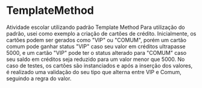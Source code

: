 # TemplateMethod
Atividade escolar utilizando padrão Template Method
Para utilização do padrão, usei como exemplo a criação de cartões de crédito. Inicialmente, os cartões podem ser gerados como "VIP" ou "COMUM", porém um cartão comum pode ganhar status "VIP" caso seu valor em créditos ultrapasse 5000, e um cartão "VIP"
pode ter o status alterado para "COMUM" caso seu saldo em créditos seja reduzido para um valor menor que 5000. No caso de testes, os cartões são instanciados e após a inserção dos valores, é realizado uma validação do seu tipo que alterna entre VIP e Comum, seguindo a regra do valor.
